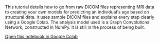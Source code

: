 This tutorial details how to go from raw DICOM files representing MRI data to creating your own models for predicting an individual's age based on structural data.  It uses sample DICOM files and explains every step clearly using a Google Colab. The analysis model used is a Graph Convolutional Network, constructed in NumPy. It is still in the process of being built.


[Open this notebook in Google Colab](https://colab.research.google.com/github/SamAndTheSun/sMRI_BrainAge_GCN_Tutorial/blob/main/main.ipynb#scrollTo=OgwqGbiig1o1)
